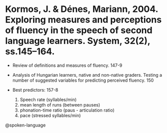 # Kormos, J. & Dénes, Mariann, 2004. Exploring measures and perceptions of fluency in the speech of second language learners. System, 32(2), ss.145–164.

- Review of definitions and measures of fluency. 147-9

- Analysis of Hungarian learners, native and non-native graders. Testing a number of suggested variables for predicting perceived fluency. 150

- Best predictors: 157-8
  1. Speech rate (syllables/min)
  2. mean length of runs (between pauses)
  3. phonation-time ratio (paus - articulation ratio)
  4. pace (stressed syllables/min)

@spoken-language
